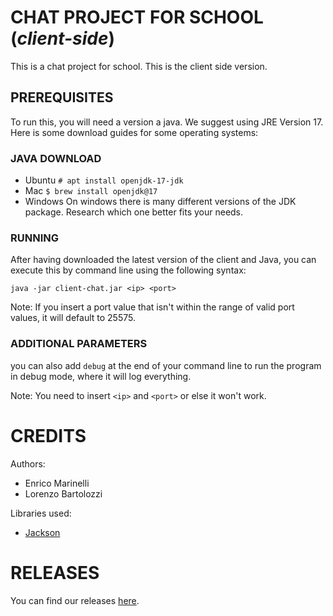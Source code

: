 # CHAT PROJECT FOR SCHOOL (*client-side*)

This is a chat project for school. This is the client side version.

## PREREQUISITES

To run this, you will need a version a java. We suggest using JRE Version 17. Here is some download guides for some operating systems:

### JAVA DOWNLOAD

- Ubuntu
    `# apt install openjdk-17-jdk`
- Mac
    `$ brew install openjdk@17`
- Windows
    On windows there is many different versions of the JDK package. Research which one better fits your needs.

### RUNNING

After having downloaded the latest version of the client and Java, you can execute this by command line using the following syntax:

`java -jar client-chat.jar <ip> <port>`

Note: If you insert a port value that isn't within the range of valid port values, it will default to 25575.

### ADDITIONAL PARAMETERS

you can also add `debug` at the end of your command line to run the program in debug mode, where it will log everything. 

Note: You need to insert `<ip>` and `<port>` or else it won't work.

# CREDITS

Authors:

- Enrico Marinelli
- Lorenzo Bartolozzi

Libraries used:

- [Jackson](https://github.com/FasterXML/jackson)

# RELEASES

You can find our releases [here](https://github.com/cheddar4921/client-chat/releases/tag/RELEASE).